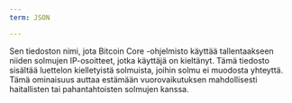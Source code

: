 ```yaml
---
term: JSON

---
```

Sen tiedoston nimi, jota Bitcoin Core -ohjelmisto käyttää tallentaakseen niiden solmujen IP-osoitteet, jotka käyttäjä on kieltänyt. Tämä tiedosto sisältää luettelon kielletyistä solmuista, joihin solmu ei muodosta yhteyttä. Tämä ominaisuus auttaa estämään vuorovaikutuksen mahdollisesti haitallisten tai pahantahtoisten solmujen kanssa.